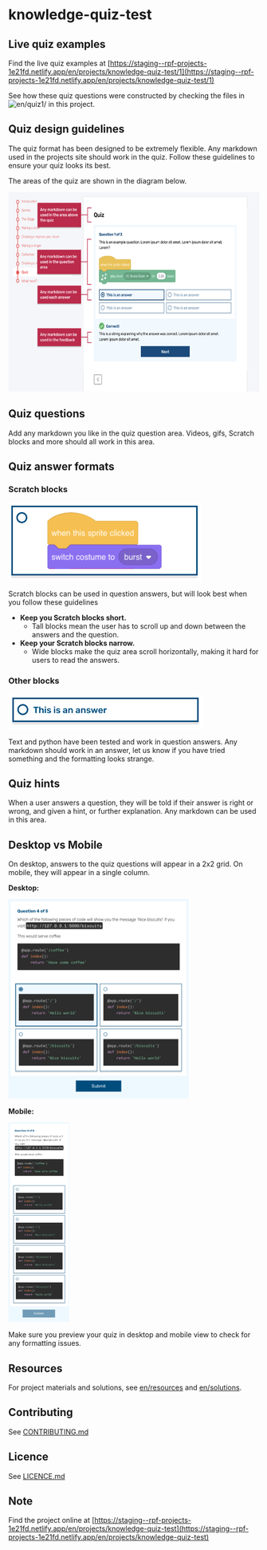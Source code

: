 # knowledge-quiz-test

## Live quiz examples
Find the live quiz examples at [https://staging--rpf-projects-1e21fd.netlify.app/en/projects/knowledge-quiz-test/1](https://staging--rpf-projects-1e21fd.netlify.app/en/projects/knowledge-quiz-test/1)

See how these quiz questions were constructed by checking the files in ![en/quiz1/](en/quiz1/) in this project.

## Quiz design guidelines
The quiz format has been designed to be extremely flexible. Any markdown used in the projects site should work in the quiz. Follow these guidelines to ensure your quiz looks its best.

The areas of the quiz are shown in the diagram below.

<img src="readmeImages/QuizAreas.png" height="400">

## Quiz questions
Add any markdown you like in the quiz question area. Videos, gifs, Scratch blocks and more should all work in this area.

## Quiz answer formats
### Scratch blocks
![Scratch answer](readmeImages/ScratchAnswer.png)

Scratch blocks can be used in question answers, but will look best when you follow these guidelines

- **Keep you Scratch blocks short.**
  - Tall blocks mean the user has to scroll up and down between the answers and the question.
- **Keep your Scratch blocks narrow.**
  - Wide blocks make the quiz area scroll horizontally, making it hard for users to read the answers.
  
### Other blocks
![Text answer](readmeImages/TextAnswer.png)

Text and python have been tested and work in question answers. Any markdown should work in an answer, let us know if you have tried something and the formatting looks strange.

## Quiz hints
When a user answers a question, they will be told if their answer is right or wrong, and given a hint, or further explanation. Any markdown can be used in this area.

## Desktop vs Mobile
On desktop, answers to the quiz questions will appear in a 2x2 grid. On mobile, they will appear in a single column.

**Desktop:**

<img src="readmeImages/DesktopExamplePython.png" height="400">

**Mobile:**

<img src="readmeImages/MobileExamplePython.png" height="400">

Make sure you preview your quiz in desktop and mobile view to check for any formatting issues.

## Resources
For project materials and solutions, see [en/resources](https://github.com/raspberrypilearning/knowledge-quiz-test/tree/master/en/resources) and [en/solutions](https://github.com/raspberrypilearning/knowledge-quiz-test/tree/master/en/solutions).

## Contributing
See [CONTRIBUTING.md](CONTRIBUTING.md)

## Licence
 See [LICENCE.md](LICENCE.md)

## Note
Find the project online at [https://staging--rpf-projects-1e21fd.netlify.app/en/projects/knowledge-quiz-test](https://staging--rpf-projects-1e21fd.netlify.app/en/projects/knowledge-quiz-test)
